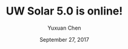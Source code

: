---
title: "UW Solar 5.0 is online!"
# Make sure there are no 'th' or anything in the date
date: "September 27, 2017"
author: "Yuxuan Chen"
content: "Solar arrays on Alder, Elm and Maple Hall were one of our main focus for the past two years, and we were happy to see the project was completed at last March. From now on, UW Solar will start to look at the system performance and the research opportunities from the data stream.

The new Life Sciences Building under construction contains one really fascinating feature related to UW Solar – Building Integrated Photovoltaics for shadowing fins. This year, our group will keep providing support for this cut-edge technology to be applied on UW campus as the pioneer for all educational institutions in the U.S.

Last but not least, we are forming a campus plan for all UW buildings where solar energy might be applicable. UW Solar ‘s ultimate goal has always been making UW more sustainable by integrating renewable energy sources as much as possible!"
# An image is optional
image: "UWSolar5.jpg"
archive: false
# Most recent post get highest number (days since 2012) for non archived, archived get the same number just negative
order: 2096
---